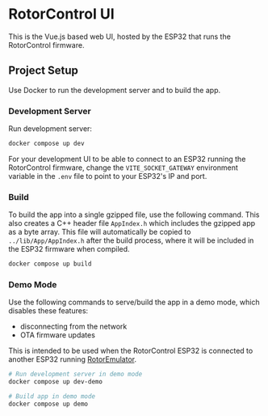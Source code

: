# RotorControl UI
This is the Vue.js based web UI, hosted by the ESP32 that runs the RotorControl firmware.

## Project Setup
Use Docker to run the development server and to build the app.

### Development Server
Run development server:
```sh
docker compose up dev
```
For your development UI to be able to connect to an ESP32 running the RotorControl firmware, change the `VITE_SOCKET_GATEWAY` environment variable in the `.env` file to point to your ESP32's IP and port.
### Build
To build the app into a single gzipped file, use the following command. This also creates a C++ header file `AppIndex.h` which includes the gzipped app as a byte array. This file will automatically be copied to `../lib/App/AppIndex.h` after the build process, where it will be included in the ESP32 firmware when compiled.
```sh
docker compose up build
```

### Demo Mode
Use the following commands to serve/build the app in a demo mode, which disables these features:
- disconnecting from the network
- OTA firmware updates

This is intended to be used when the RotorControl ESP32 is connected to another ESP32 running [RotorEmulator](https://github.com/stefan-wr/rotor-emulator).
```sh
# Run development server in demo mode
docker compose up dev-demo

# Build app in demo mode
docker compose up demo
```
